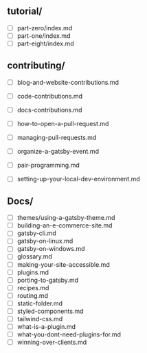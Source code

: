 ## tutorial/

* [ ] part-zero/index.md
* [ ] part-one/index.md
* [ ] part-eight/index.md

## contributing/

* [ ] blog-and-website-contributions.md
* [ ] code-contributions.md
* [ ] docs-contributions.md
* [ ] how-to-open-a-pull-request.md
* [ ] managing-pull-requests.md
* [ ] organize-a-gatsby-event.md
* [ ] pair-programming.md
* [ ] setting-up-your-local-dev-environment.md


## Docs/

* [ ] themes/using-a-gatsby-theme.md
* [ ] building-an-e-commerce-site.md
* [ ] gatsby-cli.md
* [ ] gatsby-on-linux.md
* [ ] gatsby-on-windows.md
* [ ] glossary.md
* [ ] making-your-site-accessible.md
* [ ] plugins.md
* [ ] porting-to-gatsby.md
* [ ] recipes.md
* [ ] routing.md
* [ ] static-folder.md
* [ ] styled-components.md
* [ ] tailwind-css.md
* [ ] what-is-a-plugin.md
* [ ] what-you-dont-need-plugins-for.md
* [ ] winning-over-clients.md 